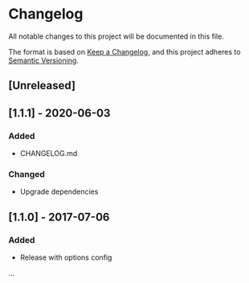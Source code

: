 # Changelog

All notable changes to this project will be documented in this file.

The format is based on [Keep a Changelog](https://keepachangelog.com/en/1.0.0/),
and this project adheres to [Semantic Versioning](https://semver.org/spec/v2.0.0.html).

## [Unreleased]

## [1.1.1] - 2020-06-03

### Added

- CHANGELOG.md

### Changed

- Upgrade dependencies

## [1.1.0] - 2017-07-06

### Added

- Release with options config

...
